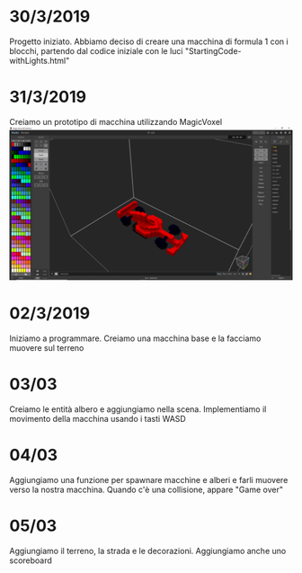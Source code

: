 # 30/3/2019

Progetto iniziato. Abbiamo deciso di creare una macchina di formula 1 con i blocchi, partendo dal codice iniziale con le luci "StartingCode-withLights.html"

# 31/3/2019

Creiamo un prototipo di macchina utilizzando MagicVoxel
![Prototipo](photos/magica.png "Prototipo")

# 02/3/2019

Iniziamo a programmare. Creiamo una macchina base e la facciamo muovere sul terreno

# 03/03

Creiamo le entità albero e aggiungiamo nella scena. Implementiamo il movimento della macchina usando i tasti WASD

# 04/03

Aggiungiamo una funzione per spawnare macchine e alberi e farli muovere verso la nostra macchina. Quando c'è una collisione, appare "Game over"

# 05/03

Aggiungiamo il terreno, la strada e le decorazioni. Aggiungiamo anche uno scoreboard
